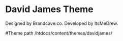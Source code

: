 # David James Theme
Designed by Brandcave.co. Developed by ItsMeDrew.

#Theme path
/htdocs/content/themes/davidjames/
